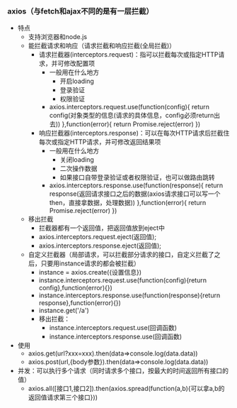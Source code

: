 ### axios（与fetch和ajax不同的是有一层拦截）
+ 特点
    + 支持浏览器和node.js
    + 能拦截请求和响应（请求拦截和响应拦截(全局拦截)）
        + 请求拦截器(interceptors.request)：指可以拦截每次或指定HTTP请求，并可修改配置项
            + 一般用在什么地方
                + 开启loading
                + 登录验证
                + 权限验证
            + axios.interceptors.request.use(function(config){
                return config(对象类型的信息(请求的具体信息，config必须return出去))
            },function(error){
                return Promise.reject(error)
            })
        + 响应拦截器(interceptors.response)：可以在每次HTTP请求后拦截住每次或指定HTTP请求，并可修改返回结果项
            + 一般用在什么地方
                + 关闭loading
                + 二次操作数据
                + 如果接口自带登录验证或者权限验证，也可以做路由跳转
            + axios.interceptors.response.use(function(response){
                return response(返回请求接口之后的数据(axios请求接口可以写一个then，直接拿数据，处理数据))
            },function(error){
                return Promise.reject(error)
            }) 
    + 移出拦截
        + 拦截器都有一个返回值，把返回值放到eject中
        + axios.interceptors.request.eject(返回值);
        + axios.interceptors.response.eject(返回值);
    + 自定义拦截器（局部请求，可以拦截部分请求的接口，自定义拦截了之后，只要用instance请求的都会被拦截）
        + instance = axios.create({设置信息})
        + instance.interceptors.request.use(function(config){return config},function(error){})
        + instance.interceptors.response.use(function(response){return response},function(error){})
        + instance.get('/a')
        + 移出拦截：
            + instance.interceptors.request.use(回调函数)
            + instance.interceptors.response.use(回调函数)
+ 使用
    + axios.get(url?xxx=xxx).then(data=>console.log(data.data))
    + axios.post(url,{body参数}).then(data=>console.log(data.data))
+ 并发：可以执行多个请求（同时请求多个接口，按最大的时间返回所有接口的值）
    + axios.all([接口1,接口2]).then(axios.spread(function(a,b){可以拿a,b的返回值请求第三个接口}))